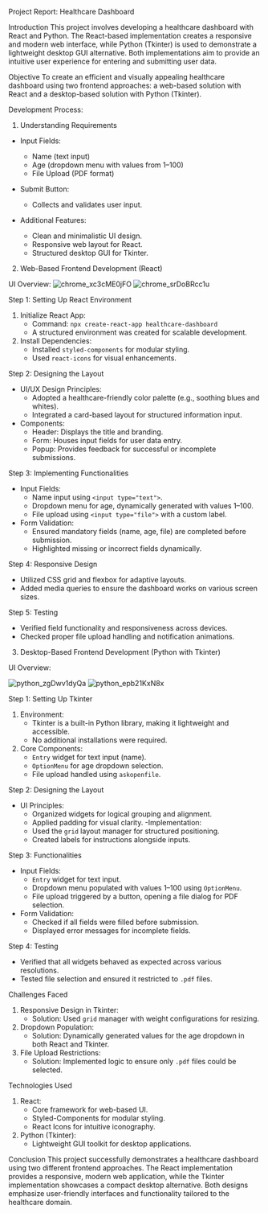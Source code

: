 Project Report: Healthcare Dashboard

Introduction
This project involves developing a healthcare dashboard with React and Python. The React-based implementation creates a responsive and modern web interface, while Python (Tkinter) is used to demonstrate a lightweight desktop GUI alternative. Both implementations aim to provide an intuitive user experience for entering and submitting user data.

Objective
To create an efficient and visually appealing healthcare dashboard using two frontend approaches: a web-based solution with React and a desktop-based solution with Python (Tkinter).

Development Process:
1.	Understanding Requirements

- Input Fields:
  - Name (text input)
  - Age (dropdown menu with values from 1–100)
  - File Upload (PDF format)
- Submit Button:
  - Collects and validates user input.

- Additional Features:
  - Clean and minimalistic UI design.
  - Responsive web layout for React.
  - Structured desktop GUI for Tkinter.


2.	Web-Based Frontend Development (React)

UI Overview:
 ![chrome_xc3cME0jFO](https://github.com/user-attachments/assets/58dd01fd-4799-439b-859d-3167477e6aae)
 ![chrome_srDoBRcc1u](https://github.com/user-attachments/assets/e0f19e8e-18ab-4ed0-a143-618e33b9ace7)

Step 1: Setting Up React Environment
1. Initialize React App:
   - Command: `npx create-react-app healthcare-dashboard`
   - A structured environment was created for scalable development.
2. Install Dependencies:
   - Installed `styled-components` for modular styling.
   - Used `react-icons` for visual enhancements.

Step 2: Designing the Layout
- UI/UX Design Principles:
  - Adopted a healthcare-friendly color palette (e.g., soothing blues and whites).
  - Integrated a card-based layout for structured information input.
- Components:
  - Header: Displays the title and branding.
  - Form: Houses input fields for user data entry.
  - Popup: Provides feedback for successful or incomplete submissions.

Step 3: Implementing Functionalities
- Input Fields:
  - Name input using `<input type="text">`.
  - Dropdown menu for age, dynamically generated with values 1–100.
  - File upload using `<input type="file">` with a custom label.
- Form Validation:
  - Ensured mandatory fields (name, age, file) are completed before submission.
  - Highlighted missing or incorrect fields dynamically.

Step 4: Responsive Design
- Utilized CSS grid and flexbox for adaptive layouts.
- Added media queries to ensure the dashboard works on various screen sizes.

Step 5: Testing
- Verified field functionality and responsiveness across devices.
- Checked proper file upload handling and notification animations.


3.	Desktop-Based Frontend Development (Python with Tkinter)

UI Overview:

![python_zgDwv1dyQa](https://github.com/user-attachments/assets/8bdcbcc0-8b71-416f-869a-c5a4e9511e05)
![python_epb21KxN8x](https://github.com/user-attachments/assets/fa70a032-62d8-4ffb-8a45-bdd7167123e0)


Step 1: Setting Up Tkinter
1. Environment:
   - Tkinter is a built-in Python library, making it lightweight and accessible.
   - No additional installations were required.
2. Core Components:
   - `Entry` widget for text input (name).
   - `OptionMenu` for age dropdown selection.
   - File upload handled using `askopenfile`.

Step 2: Designing the Layout
- UI Principles:
  - Organized widgets for logical grouping and alignment.
  - Applied padding for visual clarity.
-Implementation:
  - Used the `grid` layout manager for structured positioning.
  - Created labels for instructions alongside inputs.

Step 3: Functionalities
- Input Fields:
  - `Entry` widget for text input.
  - Dropdown menu populated with values 1–100 using `OptionMenu`.
  - File upload triggered by a button, opening a file dialog for PDF selection.
- Form Validation:
  - Checked if all fields were filled before submission.
  - Displayed error messages for incomplete fields.
  
Step 4: Testing
- Verified that all widgets behaved as expected across various resolutions.
- Tested file selection and ensured it restricted to `.pdf` files.

Challenges Faced
1. Responsive Design in Tkinter:
   - Solution: Used `grid` manager with weight configurations for resizing.
2. Dropdown Population:
   - Solution: Dynamically generated values for the age dropdown in both React and Tkinter.
3. File Upload Restrictions:
   - Solution: Implemented logic to ensure only `.pdf` files could be selected.

Technologies Used
1. React:
   - Core framework for web-based UI.
   - Styled-Components for modular styling.
   - React Icons for intuitive iconography.
2. Python (Tkinter):
   - Lightweight GUI toolkit for desktop applications.

Conclusion
This project successfully demonstrates a healthcare dashboard using two different frontend approaches. The React implementation provides a responsive, modern web application, while the Tkinter implementation showcases a compact desktop alternative. Both designs emphasize user-friendly interfaces and functionality tailored to the healthcare domain.

